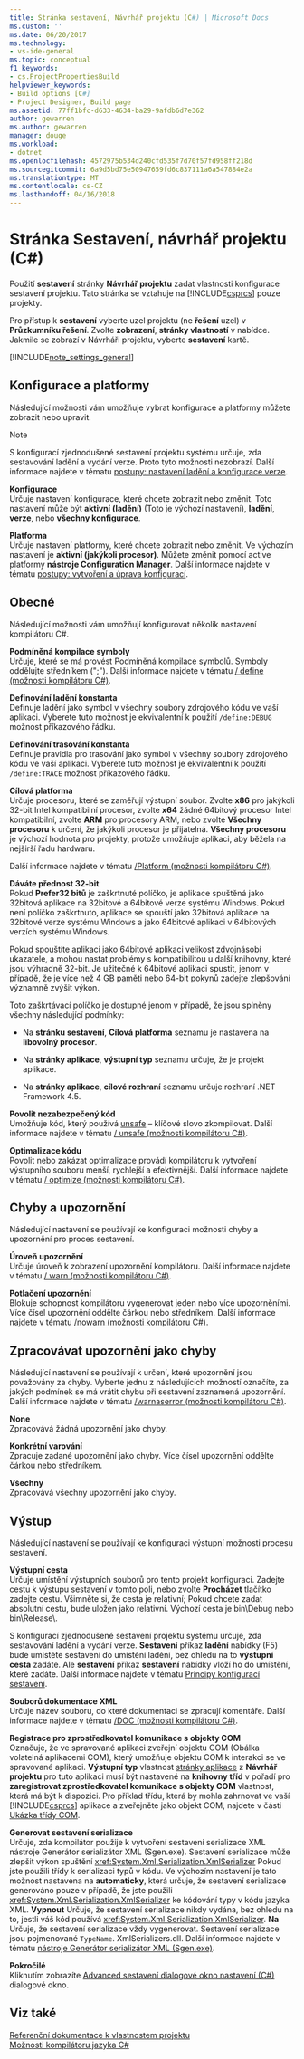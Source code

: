 ```yaml
---
title: Stránka sestavení, Návrhář projektu (C#) | Microsoft Docs
ms.custom: ''
ms.date: 06/20/2017
ms.technology:
- vs-ide-general
ms.topic: conceptual
f1_keywords:
- cs.ProjectPropertiesBuild
helpviewer_keywords:
- Build options [C#]
- Project Designer, Build page
ms.assetid: 77ff1bfc-d633-4634-ba29-9afdb6d7e362
author: gewarren
ms.author: gewarren
manager: douge
ms.workload:
- dotnet
ms.openlocfilehash: 4572975b534d240cfd535f7d70f57fd958ff218d
ms.sourcegitcommit: 6a9d5bd75e50947659fd6c837111a6a547884e2a
ms.translationtype: MT
ms.contentlocale: cs-CZ
ms.lasthandoff: 04/16/2018
---
```

# <a name="build-page-project-designer-c"></a>Stránka Sestavení, návrhář projektu (C#)
Použití **sestavení** stránky **Návrhář projektu** zadat vlastnosti konfigurace sestavení projektu. Tato stránka se vztahuje na [!INCLUDE[csprcs](../../data-tools/includes/csprcs_md.md)] pouze projekty.  

Pro přístup k **sestavení** vyberte uzel projektu (ne **řešení** uzel) v **Průzkumníku řešení**. Zvolte **zobrazení**, **stránky vlastností** v nabídce. Jakmile se zobrazí v Návrháři projektu, vyberte **sestavení** kartě.  

[!INCLUDE[note_settings_general](../../data-tools/includes/note_settings_general_md.md)]  

## <a name="configuration-and-platform"></a>Konfigurace a platformy  
Následující možnosti vám umožňuje vybrat konfigurace a platformy můžete zobrazit nebo upravit.  

> [!NOTE]
> S konfigurací zjednodušené sestavení projektu systému určuje, zda sestavování ladění a vydání verze. Proto tyto možnosti nezobrazí. Další informace najdete v tématu [postupy: nastavení ladění a konfigurace verze](/debugger/how-to-set-debug-and-release-configurations.md).

**Konfigurace**  
Určuje nastavení konfigurace, které chcete zobrazit nebo změnit. Toto nastavení může být **aktivní (ladění)** (Toto je výchozí nastavení), **ladění**, **verze**, nebo **všechny konfigurace**.  

**Platforma**  
Určuje nastavení platformy, které chcete zobrazit nebo změnit. Ve výchozím nastavení je **aktivní (jakýkoli procesor)**. Můžete změnit pomocí active platformy **nástroje Configuration Manager**. Další informace najdete v tématu [postupy: vytvoření a úprava konfigurací](../../ide/how-to-create-and-edit-configurations.md).  

## <a name="general"></a>Obecné  
Následující možnosti vám umožňují konfigurovat několik nastavení kompilátoru C#.  

**Podmíněná kompilace symboly**  
Určuje, které se má provést Podmíněná kompilace symbolů. Symboly oddělujte středníkem (";"). Další informace najdete v tématu [/ define (možnosti kompilátoru C#)](/dotnet/csharp/language-reference/compiler-options/define-compiler-option).  

**Definování ladění konstanta**  
Definuje ladění jako symbol v všechny soubory zdrojového kódu ve vaší aplikaci. Vyberete tuto možnost je ekvivalentní k použití `/define:DEBUG` možnost příkazového řádku.  

**Definování trasování konstanta**  
Definuje pravidla pro trasování jako symbol v všechny soubory zdrojového kódu ve vaší aplikaci. Vyberete tuto možnost je ekvivalentní k použití `/define:TRACE` možnost příkazového řádku.  

**Cílová platforma**  
Určuje procesoru, které se zaměřují výstupní soubor. Zvolte **x86** pro jakýkoli 32-bit Intel kompatibilní procesor, zvolte **x64** žádné 64bitový procesor Intel kompatibilní, zvolte **ARM** pro procesory ARM, nebo zvolte  **Všechny procesoru** k určení, že jakýkoli procesor je přijatelná. **Všechny procesoru** je výchozí hodnota pro projekty, protože umožňuje aplikaci, aby běžela na nejširší řadu hardwaru.  

Další informace najdete v tématu [/Platform (možnosti kompilátoru C#)](/dotnet/csharp/language-reference/compiler-options/platform-compiler-option).  

**Dáváte přednost 32-bit**  
Pokud **Prefer32 bitů** je zaškrtnuté políčko, je aplikace spuštěná jako 32bitová aplikace na 32bitové a 64bitové verze systému Windows. Pokud není políčko zaškrtnuto, aplikace se spouští jako 32bitová aplikace na 32bitové verze systému Windows a jako 64bitové aplikaci v 64bitových verzích systému Windows.  

Pokud spouštíte aplikaci jako 64bitové aplikaci velikost zdvojnásobí ukazatele, a mohou nastat problémy s kompatibilitou u další knihovny, které jsou výhradně 32-bit. Je užitečné k 64bitové aplikaci spustit, jenom v případě, že je více než 4 GB paměti nebo 64-bit pokynů zadejte zlepšování významně zvýšit výkon.  

Toto zaškrtávací políčko je dostupné jenom v případě, že jsou splněny všechny následující podmínky:  

-   Na **stránku sestavení**, **Cílová platforma** seznamu je nastavena na **libovolný procesor**.  

-   Na **stránky aplikace**, **výstupní typ** seznamu určuje, že je projekt aplikace.  

-   Na **stránky aplikace**, **cílové rozhraní** seznamu určuje rozhraní .NET Framework 4.5.  


**Povolit nezabezpečený kód**  
Umožňuje kód, který používá [unsafe](/dotnet/csharp/language-reference/keywords/unsafe) – klíčové slovo zkompilovat. Další informace najdete v tématu [/ unsafe (možnosti kompilátoru C#)](/dotnet/csharp/language-reference/compiler-options/unsafe-compiler-option).  

**Optimalizace kódu**  
Povolit nebo zakázat optimalizace provádí kompilátoru k vytvoření výstupního souboru menší, rychlejší a efektivnější. Další informace najdete v tématu [/ optimize (možnosti kompilátoru C#)](/dotnet/csharp/language-reference/compiler-options/optimize-compiler-option).  

## <a name="errors-and-warnings"></a>Chyby a upozornění  
Následující nastavení se používají ke konfiguraci možnosti chyby a upozornění pro proces sestavení.  

**Úroveň upozornění**  
Určuje úroveň k zobrazení upozornění kompilátoru. Další informace najdete v tématu [/ warn (možnosti kompilátoru C#)](/dotnet/csharp/language-reference/compiler-options/warn-compiler-option).  

**Potlačení upozornění**  
Blokuje schopnost kompilátoru vygenerovat jeden nebo více upozorněními. Více čísel upozornění oddělte čárkou nebo středníkem. Další informace najdete v tématu [/nowarn (možnosti kompilátoru C#)](/dotnet/csharp/language-reference/compiler-options/nowarn-compiler-option).  

## <a name="treat-warnings-as-errors"></a>Zpracovávat upozornění jako chyby  
Následující nastavení se používají k určení, které upozornění jsou považovány za chyby. Vyberte jednu z následujících možností označíte, za jakých podmínek se má vrátit chybu při sestavení zaznamená upozornění. Další informace najdete v tématu [/warnaserror (možnosti kompilátoru C#)](/dotnet/csharp/language-reference/compiler-options/warnaserror-compiler-option).  

**None**  
Zpracovává žádná upozornění jako chyby.  

**Konkrétní varování**  
Zpracuje zadané upozornění jako chyby. Více čísel upozornění oddělte čárkou nebo středníkem.  

**Všechny**  
Zpracovává všechny upozornění jako chyby.  

## <a name="output"></a>Výstup  
Následující nastavení se používají ke konfiguraci výstupní možnosti procesu sestavení.  

**Výstupní cesta**  
Určuje umístění výstupních souborů pro tento projekt konfiguraci. Zadejte cestu k výstupu sestavení v tomto poli, nebo zvolte **Procházet** tlačítko zadejte cestu. Všimněte si, že cesta je relativní; Pokud chcete zadat absolutní cestu, bude uložen jako relativní. Výchozí cesta je bin\Debug nebo bin\Release\\.

S konfigurací zjednodušené sestavení projektu systému určuje, zda sestavování ladění a vydání verze. **Sestavení** příkaz **ladění** nabídky (F5) bude umístěte sestavení do umístění ladění, bez ohledu na to **výstupní cesta** zadáte. Ale **sestavení** příkaz **sestavení** nabídky vloží ho do umístění, které zadáte. Další informace najdete v tématu [Principy konfigurací sestavení](../../ide/understanding-build-configurations.md).

**Souborů dokumentace XML**  
Určuje název souboru, do které dokumentaci se zpracují komentáře. Další informace najdete v tématu [/DOC (možnosti kompilátoru C#)](/dotnet/csharp/language-reference/compiler-options/doc-compiler-option).  

**Registrace pro zprostředkovatel komunikace s objekty COM**  
Označuje, že ve spravované aplikaci zveřejní objektu COM (Obálka volatelná aplikacemi COM), který umožňuje objektu COM k interakci se ve spravované aplikaci. **Výstupní typ** vlastnost [stránky aplikace](../../ide/reference/application-page-project-designer-visual-basic.md) z **Návrhář projektu** pro tuto aplikaci musí být nastavené na **knihovny tříd** v pořadí pro **zaregistrovat zprostředkovatel komunikace s objekty COM** vlastnost, která má být k dispozici. Pro příklad třídu, která by mohla zahrnovat ve vaší [!INCLUDE[csprcs](../../data-tools/includes/csprcs_md.md)] aplikace a zveřejněte jako objekt COM, najdete v části [Ukázka třídy COM](/dotnet/csharp/programming-guide/interop/example-com-class).  

**Generovat sestavení serializace**  
Určuje, zda kompilátor použije k vytvoření sestavení serializace XML nástroje Generátor serializátor XML (Sgen.exe). Sestavení serializace může zlepšit výkon spuštění <xref:System.Xml.Serialization.XmlSerializer> Pokud jste použili třídy k serializaci typů v kódu. Ve výchozím nastavení je tato možnost nastavena na **automaticky**, která určuje, že sestavení serializace generováno pouze v případě, že jste použili <xref:System.Xml.Serialization.XmlSerializer> ke kódování typy v kódu jazyka XML. **Vypnout** Určuje, že sestavení serializace nikdy vydána, bez ohledu na to, jestli váš kód používá <xref:System.Xml.Serialization.XmlSerializer>. **Na** Určuje, že sestavení serializace vždy vygenerovat. Sestavení serializace jsou pojmenované `TypeName`. XmlSerializers.dll. Další informace najdete v tématu [nástroje Generátor serializátor XML (Sgen.exe)](/dotnet/framework/serialization/xml-serializer-generator-tool-sgen-exe).  

**Pokročilé**  
Kliknutím zobrazíte [Advanced sestavení dialogové okno nastavení (C#)](../../ide/reference/advanced-build-settings-dialog-box-csharp.md) dialogové okno.  

## <a name="see-also"></a>Viz také  
[Referenční dokumentace k vlastnostem projektu](../../ide/reference/project-properties-reference.md)   
[Možnosti kompilátoru jazyka C#](/dotnet/csharp/language-reference/compiler-options/index)
